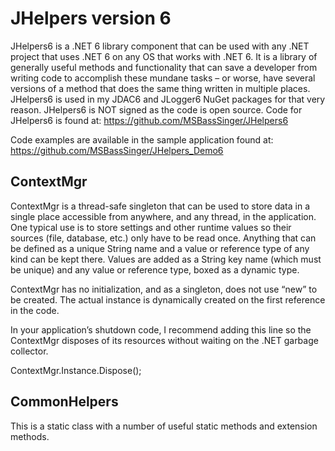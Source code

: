 JHelpers version 6
========

JHelpers6 is a .NET 6 library component that can be used with any .NET
project that uses .NET 6 on any OS that works with .NET 6. It
is a library of generally useful methods and functionality that can save a
developer from writing code to accomplish these mundane tasks – or worse, have
several versions of a method that does the same thing written in multiple
places. JHelpers6 is used in my JDAC6 and JLogger6 NuGet packages for that very
reason.  JHelpers6 is NOT signed as the code is open source.
Code for JHelpers6 is found at:
https://github.com/MSBassSinger/JHelpers6

Code examples are available in the sample application found at:
https://github.com/MSBassSinger/JHelpers_Demo6

ContextMgr
----------

ContextMgr is a thread-safe singleton that can be used to store data in a single
place accessible from anywhere, and any thread, in the application. One typical
use is to store settings and other runtime values so their sources (file,
database, etc.) only have to be read once. Anything that can be defined as a
unique String name and a value or reference type of any kind can be kept there.
Values are added as a String key name (which must be unique) and any value or
reference type, boxed as a dynamic type.

ContextMgr has no initialization, and as a singleton, does not use “new” to be
created. The actual instance is dynamically created on the first reference in
the code.

In your application’s shutdown code, I recommend adding this line so the
ContextMgr disposes of its resources without waiting on the .NET garbage
collector.

ContextMgr.Instance.Dispose();

CommonHelpers
-------------

This is a static class with a number of useful static methods and extension methods.

